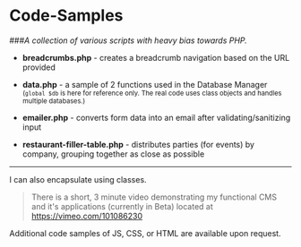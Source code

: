 Code-Samples
============

###*A collection of various scripts with heavy bias towards PHP.*

 - **breadcrumbs.php** - creates a breadcrumb navigation based on the URL provided
 
 - **data.php** - a sample of 2 functions used in the Database Manager <br> <sup>(`global $db` is here for reference only. The real code uses class objects and handles multiple databases.)</sup>
  
 - **emailer.php** - converts form data into an email after validating/sanitizing input

 - **restaurant-filler-table.php** - distributes parties (for events) by company, grouping together as close as possible

---

I can also encapsulate using classes.
  
> There is a short, 3 minute video demonstrating my functional CMS and it's applications (currently in Beta) located at https://vimeo.com/101086230

Additional code samples of JS, CSS, or HTML are available upon request.
